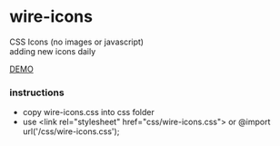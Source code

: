 <h1>wire-icons</h1>

CSS Icons (no images or javascript)<br/>
adding new icons daily

<a href="http://brettmccaffray.com/gitex/wire-icons/" target="_blank">DEMO</a>

<h3>instructions</h3>

- copy wire-icons.css into css folder
- use \<link rel="stylesheet" href="css/wire-icons.css"\> or @import url('/css/wire-icons.css');
